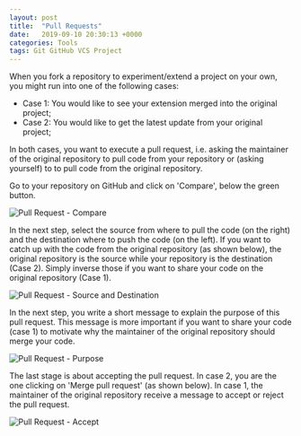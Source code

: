 ```yaml
---
layout: post
title:  "Pull Requests"
date:   2019-09-10 20:30:13 +0000
categories: Tools
tags: Git GitHub VCS Project
---
```


When you fork a repository to experiment/extend a project on your own, you might
run into one of the following cases:

* Case 1: You would like to see your extension merged into the original project;
* Case 2: You would like to get the latest update from your original project;

In both cases, you want to execute a pull request, i.e. asking the maintainer of
the original repository to pull code from your repository or (asking yourself) to
to pull code from the original repository.

Go to your repository on GitHub and click on 'Compare', below the green button.

![Pull Request - Compare](/docs/assets/res/pull_request_compare.png)

In the next step, select the source from where to pull the code (on the right)
and the destination where to push the code (on the left). If you want to catch up
with the code from the original repository (as shown below), the original repository
is the source while your repository is the destination (Case 2). Simply inverse
those if you want to share your code on the original repository (Case 1).

![Pull Request - Source and Destination](/docs/assets/res/pull_request_src_dest.png)

In the next step, you write a short message to explain the purpose of this pull
request. This message is more important if you want to share your code (case 1) to
motivate why the maintainer of the original repository should merge your code.

![Pull Request - Purpose](/docs/assets/res/pull_request_purpose.png)

The last stage is about accepting the pull request. In case 2, you are the one
clicking on 'Merge pull request' (as shown below). In case 1, the maintainer of
the original repository receive a message to accept or reject the pull request.

![Pull Request - Accept](/docs/assets/res/pull_request_accept.png)
